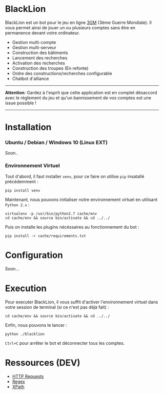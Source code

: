 # BlackLion

BlackLion est un bot pour le jeu en ligne [3GM](http://www.3gm.fr/) (3ème Guerre Mondiale). Il vous permet ainsi de jouer un ou plusieurs comptes sans être en permanence devant votre ordinateur.

* Gestion multi-compte
* Gestion multi-serveur
* Construction des bâtiments
* Lancement des recherches
* Activation des recherches
* Construction des troupes (En refonte)
* Ordre des constructions/recherches configurable
* Chatbot d'alliance

---

**Attention**: Gardez à l'esprit que cette application est en complet désaccord avec le règlement du jeu et qu'un bannissement de vos comptes est une issue possible !

---

# Installation

### Ubuntu / Debian / Windows 10 (Linux EXT)

Soon..

### Environnement Virtuel

Tout d'abord, il faut installer `venv`, pour ce faire on utilise `pip` insatallé précédemment :

```
pip install venv
```

Maintenant, nous pouvons initialiser notre environnement virtuel en utilisant `Python 2.x` :

```
virtualenv -p /usr/bin/python2.7 cache/env
cd cache/env && source bin/activate && cd ../../
```

Puis on installe les plugins nécéssaires au fonctionnement du bot :

```
pip install -r cache/requirements.txt
```

# Configuration

Soon...

# Execution

Pour executer BlackLion, il vous suffit d'activer l'environnement virtuel dans votre session de terminal (si ce n'est pas déjà fait) :

```
cd cache/env && source bin/activate && cd ../../
```

Enfin, nous pouvons le lancer :

```
python ./blacklion
```

`Ctrl+C` pour arrêter le bot et déconnecter tous les comptes.

# Ressources (DEV)

* [HTTP Requests](http://requests-fr.readthedocs.io/en/latest/index.html)
* [Regex](https://docs.python.org/2/library/re.html)
* [XPath](https://docs.python.org/2/library/xml.etree.elementtree.html#xpath-support)
